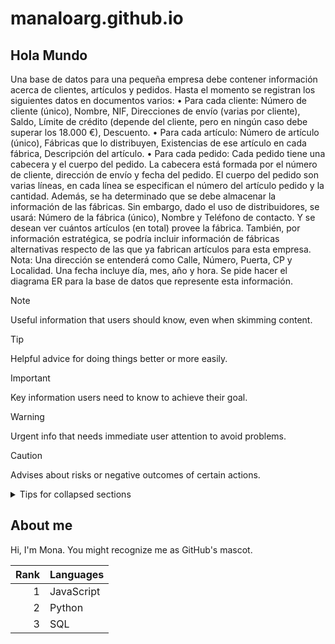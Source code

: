 # manaloarg.github.io
## Hola Mundo

Una base de datos para una pequeña empresa debe contener información acerca de clientes, artículos y pedidos. Hasta el momento se registran los siguientes datos en documentos varios:
• Para cada cliente: Número de cliente (único), Nombre, NIF, Direcciones de envío (varias por cliente), Saldo, Límite de crédito (depende del cliente, pero en ningún caso debe superar los 18.000 €), Descuento.
• Para cada artículo: Número de artículo (único), Fábricas que lo distribuyen, Existencias de ese artículo en cada fábrica, Descripción del artículo.
• Para cada pedido: Cada pedido tiene una cabecera y el cuerpo del pedido. La cabecera está formada por el número de cliente, dirección de envío y fecha del pedido. El cuerpo del pedido son varias líneas, en cada línea se especifican el número del artículo pedido y la cantidad.
Además, se ha determinado que se debe almacenar la información de las fábricas. Sin embargo, dado el uso de distribuidores, se usará: Número de la fábrica (único), Nombre y Teléfono de contacto. Y se desean ver cuántos artículos (en total) provee la fábrica. También, por información estratégica, se podría incluir información de fábricas alternativas respecto de las que ya fabrican artículos para esta empresa.
Nota: Una dirección se entenderá como  Calle, Número, Puerta, CP y Localidad. Una fecha incluye día, mes, año y hora.
Se pide hacer el diagrama ER para la base de datos que represente esta información.

> [!NOTE]
> Useful information that users should know, even when skimming content.

> [!TIP]
> Helpful advice for doing things better or more easily.

> [!IMPORTANT]
> Key information users need to know to achieve their goal.

> [!WARNING]
> Urgent info that needs immediate user attention to avoid problems.

> [!CAUTION]
> Advises about risks or negative outcomes of certain actions.

<details>

<summary>Tips for collapsed sections</summary>

### You can add a header

You can add text within a collapsed section.

You can add an image or a code block, too.

```ruby
   puts "Hello World"
```

</details>

## About me

Hi, I'm Mona. You might recognize me as GitHub's mascot.

| Rank | Languages |
|-----:|-----------|
|     1| JavaScript|
|     2| Python    |
|     3| SQL       |